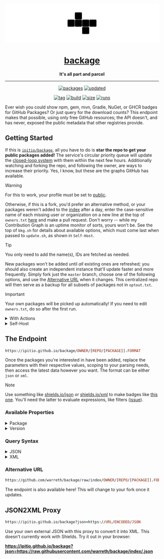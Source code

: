 <div align="center">

[![logo](logo-b.webp)](https://github.com/warreth/backage)

# [backage](https://github.com/warreth/backage)

**It's all part and parcel**

---

[![packages](https://img.shields.io/badge/dynamic/json?url=https%3A%2F%2Fgithub.com%2Fwarreth%2Fbackage%2Fraw%2Findex%2F.json&query=%24.packages&logo=github&logoColor=959da5&label=packages&labelColor=333a41&color=grey)](https://github.com/warreth/backage/tree/index) [![updated](https://img.shields.io/badge/dynamic/json?url=https%3A%2F%2Fgithub.com%2Fwarreth%2Fbackage%2Fraw%2Findex%2F.json&query=%24.date&logo=github&logoColor=959da5&label=updated&labelColor=333a41&color=indigo)](https://github.com/warreth/backage/releases/latest)

[![tag](https://img.shields.io/badge/dynamic/xml?url=https%3A%2F%2Fgithub.com%2Fwarreth%2Fbackage%2Fraw%2Findex%2Fwarreth%2Fbackage%2Fbackage.xml&query=%2Fxml%2Fversion%5B.%2Flatest%5B.%3D%22true%22%5D%5D%2Ftags%5B.!%3D%22latest%22%5D&logo=github&logoColor=959da5&label=tag&labelColor=333a41&color=black)](https://github.com/warreth/backage/pkgs/container/backage) [![build](https://github.com/warreth/backage/actions/workflows/publish.yml/badge.svg)](https://github.com/warreth/backage/pkgs/container/backage) [![size](https://img.shields.io/badge/dynamic/json?url=https%3A%2F%2Fgithub.com%2Fwarreth%2Fbackage%2Fraw%2Findex%2Fwarreth%2Fbackage%2Fbackage.json&query=%24.size&logo=github&logoColor=959da5&label=size&labelColor=333a41&color=sienna)](https://github.com/warreth/backage/pkgs/container/backage) [![runs](https://img.shields.io/badge/dynamic/json?url=https%3A%2F%2Fgithub.com%2Fwarreth%2Fbackage%2Fraw%2Findex%2Fwarreth%2Fbackage%2Fbackage.json&query=%24.downloads&logo=github&logoColor=959da5&label=runs&labelColor=333a41)](https://github.com/warreth/backage/pkgs/container/backage)

</div>

Ever wish you could show npm, gem, mvn, Gradle, NuGet, or GHCR badges for GitHub Packages? Or just query for the download counts? This endpoint makes that possible, using only free GitHub resources; the API doesn't, and has never, exposed the public metadata that other registries provide.

## Getting Started

If this is [`ipitio/backage`](https://github.com/ipitio/backage), all you have to do is **star the repo to get your public packages added!** The service's circular priority queue will update the [closed-loop system](https://github.com/warreth/backage/releases/latest) with them within the next few hours. Additionally watching and forking the repo, and following the owner, are ways to increase their priority. Yes, I know, but these are the graphs GitHub has available.

> [!WARNING]
> For this to work, your profile must be set to [public](https://github.com/ipitio/backage/issues/34#issuecomment-2968850773).

Otherwise, if this is a fork, you'd prefer an alternative method, or your packages weren't added to the [index](https://github.com/warreth/backage/tree/index) after a day, enter the case-sensitive name of each missing user or organization on a new line at the top of `owners.txt` [here](https://github.com/warreth/backage/edit/master/owners.txt) and make a pull request. Don't worry -- while my Contribution Graph is an uptime monitor of sorts, yours won't be. See the top of `bkg.sh` for details about available options, which must come last when passed to `update.sh`, as shown in `Self-Host`.

> [!TIP]
> You only need to add the name(s), IDs are fetched as needed.

New packages won't be added until *all* existing ones are refreshed; you should also create an independent instance that'll update faster and more frequently. Simply fork just the `master` branch, choose one of the following options, and use the [Alternative URL](#alternative-url) when it changes. This centralized repo will then serve as a backup for all subsets of packages not in `optout.txt`.

> [!IMPORTANT]
> Your own packages will be picked up automatically! If you need to edit `owners.txt`, do so after the first run.

<details>
<summary>With Actions</summary>

This will use a lot of minutes on GitHub-hosted runners, so you may want to use your own.

1. Enable Actions from its tab
2. Enable all disabled workflows

</details>

<details>
<summary>Self-Host</summary>

This is an example for `systemd`; adapt it to your needs. Please note:

- Docker needs to be installed
- You don't need to set `GITHUB_TOKEN` if you're logged in with `gh` or you'll first use your PAT to run (replace `*` with `https` or `ssh`):

```bash
git clone --depth=1 -b master --single-branch *://<PAT>@github.com/warreth/backage /opt/backage/master
```

- `-m 0` ensures only the public packages of the owners you've added are updated (default)
  - You'll need the proper permissions to update private packages
- `-d 0` allows everything to be updated in one go
  - A graceful restart is initiated every 4.5 hours by default

```bash
echo "[Unit]
Description=Run Backage
After=network.target
StartLimitIntervalSec=0

[Service]
Type=simple
Restart=always
RestartSec=5
ExecStart=/usr/bin/sh -c '                   \\
  GITHUB_TOKEN=<PAT>                        ;\\
  GITHUB_OWNER=<username>                   ;\\
  GITHUB_REPO=backage                       ;\\
  GITHUB_BRANCH=master                      ;\\
  BKG_PATH=\$GITHUB_REPO/\$GITHUB_BRANCH    ;\\
  mkdir -p /opt/\$BKG_PATH                  ;\\
  docker run -v /opt/\$BKG_PATH:/app         \\
    --env-file <(env | grep GITHUB)          \\
    ghcr.io/\$GITHUB_OWNER/\${BKG_PATH////:} \\
    src/test/update.sh -m 0 -d 0'

[Install]
WantedBy=multi-user.target
" | sudo tee /etc/systemd/system/bkg.service
sudo systemctl daemon-reload
sudo systemctl enable --now bkg
```

</details>

## The Endpoint

```prolog
https://ipitio.github.io/backage/OWNER/[REPO/[PACKAGE]].FORMAT
```

Once the packages you're interested in have been added, replace the parameters with their respective values, scoping to your parsing needs, then access the latest data however you want. The format can be either `json` or `xml`.

> [!NOTE]
> Use something like [shields.io/json](https://shields.io/badges/dynamic-json-badge) or [shields.io/xml](https://shields.io/badges/dynamic-xml-badge) to make badges like [this one](https://github.com/badges/shields/issues/5594#issuecomment-2157626147). You'll need the latter to evaluate expressions, like filters ([issue](https://github.com/ipitio/backage/issues/23)).

### Available Properties

<details>

<summary>Package</summary>

|       Property        |     Type     | Description                                             |
| :-------------------: | :----------: | ------------------------------------------------------- |
|      `owner_id`       |    number    | The ID of the owner                                     |
|     `owner_type`      |    string    | The type of owner (e.g. `users`)                        |
|    `package_type`     |    string    | The type of package (e.g. `container`)                  |
|        `owner`        |    string    | The owner of the package                                |
|        `repo`         |    string    | The repository of the package                           |
|       `package`       |    string    | The package name                                        |
|        `date`         |    string    | The most recent date the package was refreshed          |
|        `size`         |    string    | Formatted size of the latest version                    |
|      `versions`       |    string    | Formatted count of all versions recently tracked        |
|       `tagged`        |    string    | Formatted count of all tagged versions recently tracked |
|     `owner_rank`      |    string    | Formatted rank by downloads within the owner            |
|      `repo_rank`      |    string    | Formatted rank by downloads within the repository       |
|      `downloads`      |    string    | Formatted count of all downloads                        |
|   `downloads_month`   |    string    | Formatted count of all downloads in the last month      |
|   `downloads_week`    |    string    | Formatted count of all downloads in the last week       |
|    `downloads_day`    |    string    | Formatted count of all downloads in the last day        |
|      `raw_size`       |    number    | Size of the latest version, in bytes                    |
|    `raw_versions`     |    number    | Count of versions ever tracked                          |
|     `raw_tagged`      |    number    | Count of tagged versions ever tracked                   |
|   `raw_owner_rank`    |    number    | Rank by downloads within the owner                      |
|    `raw_repo_rank`    |    number    | Rank by downloads within the repository                 |
|    `raw_downloads`    |    number    | Count of all downloads                                  |
| `raw_downloads_month` |    number    | Count of all downloads in the last month                |
| `raw_downloads_week`  |    number    | Count of all downloads in the last week                 |
|  `raw_downloads_day`  |    number    | Count of all downloads in the last day                  |
|       `version`       | object array | The versions of the package (see below)                 |

</details>

<details>

<summary>Version</summary>

|       Property        |     Type     | Description                                    |
| :-------------------: | :----------: | ---------------------------------------------- |
|         `id`          |    number    | The ID of the version                          |
|        `name`         |    string    | The version name                               |
|        `date`         |    string    | The most recent date the version was refreshed |
|       `newest`        |   boolean    | Whether the version is the newest              |
|       `latest`        |   boolean    | Whether the version is the newest tagged       |
|        `size`         |    string    | Formatted size of the version                  |
|      `downloads`      |    string    | Formatted count of downloads                   |
|   `downloads_month`   |    string    | Formatted count of downloads in the last month |
|   `downloads_week`    |    string    | Formatted count of downloads in the last week  |
|    `downloads_day`    |    string    | Formatted number of downloads in the last day  |
|      `raw_size`       |    number    | Size of the version, in bytes                  |
|    `raw_downloads`    |    number    | Count of downloads                             |
| `raw_downloads_month` |    number    | Count of downloads in the last month           |
| `raw_downloads_week`  |    number    | Count of downloads in the last week            |
|  `raw_downloads_day`  |    number    | Count of downloads in the last day             |
|        `tags`         | string array | The tags of the version                        |

</details>

### Query Syntax

<details>

<summary>JSON</summary>

You can query a package for its properties, like size or version:

```jboss-cli
$.PROPERTY
```

```jboss-cli
$.size
```

Versions may be filtered in and tags out:

```jboss-cli
$.version[FILTER].PROPERTY
```

```jboss-cli
$.version[?(@.latest)].tags[?(@!="latest")]
```

As can packages in `owner[/repo]/.json` files:

```jboss-cli
$.[FILTER].PROPERTY
```

</details>

<details>

<summary>XML</summary>

You can query a package for its properties, like size or version:

```prolog
/xml/PROPERTY
```

```prolog
/xml/size
```

Versions can be filtered in and tags out:

```prolog
/xml/version[FILTER]/PROPERTY
```

```prolog
/xml/version[./latest[.="true"]]/tags[.!="latest"]
```

As can packages in `owner[/repo]/.xml` files:

```prolog
/xml/package[FILTER]/PROPERTY
```

</details>

### Alternative URL

```prolog
https://github.com/warreth/backage/raw/index/OWNER/[REPO/[PACKAGE]].FORMAT
```

The endpoint is also available here! This will change to your fork once it updates.

## JSON2XML Proxy

```prolog
https://ipitio.github.io/backage?json=https://URL/ENCODED/JSON
```

Use your own external JSON with this proxy to convert it into XML. This doesn't currently work with Shields. Try it out in your browser:

**<https://ipitio.github.io/backage?json=https://raw.githubusercontent.com/warreth/backage/index/.json>**
